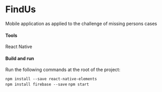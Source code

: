 # FindUs
Mobile application as applied to the challenge of missing persons cases

#### Tools
React Native

#### Build and run
Run the following commands at the root of the project:

`npm install --save react-native-elements`  
`npm install firebase --save`
`npm start`
